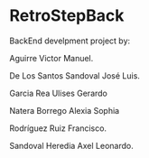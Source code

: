 # RetroStepBack
BackEnd develpment project by:

Aguirre Victor Manuel.  

De Los Santos Sandoval José Luis.  

Garcia Rea Ulises Gerardo  

Natera Borrego Alexia Sophia  

Rodríguez Ruiz Francisco.  

Sandoval Heredia Axel Leonardo.